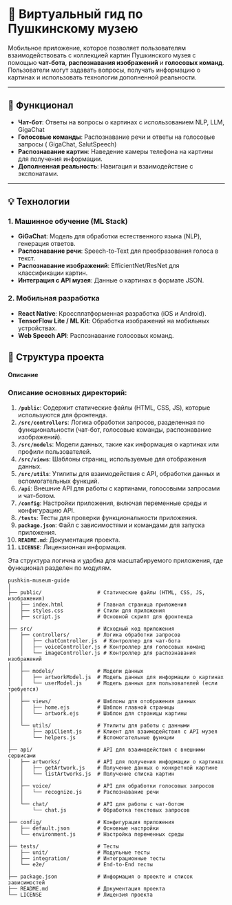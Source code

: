 # 🎨 Виртуальный гид по Пушкинскому музею

Мобильное приложение, которое позволяет пользователям взаимодействовать с коллекцией картин Пушкинского музея с помощью **чат-бота**, **распознавания изображений** и **голосовых команд**. Пользователи могут задавать вопросы, получать информацию о картинах и использовать технологии дополненной реальности.

---

## 🚀 Функционал

- **Чат-бот**: Ответы на вопросы о картинах с использованием NLP, LLM, GigaChat
- **Голосовые команды**: Распознавание речи и ответы на голосовые запросы ( GigaChat, SalutSpeech)
- **Распознавание картин**: Наведение камеры телефона на картины для получения информации.
- **Дополненная реальность**: Навигация и взаимодействие с экспонатами.

---

## 💡 Технологии

### 1. **Машинное обучение (ML Stack)**

- **GiGaChat**: Модель для обработки естественного языка (NLP), генерация ответов.
- **Распознавание речи**: Speech-to-Text для преобразования голоса в текст.
- **Распознавание изображений**: EfficientNet/ResNet для классификации картин.
- **Интеграция с API музея**: Данные о картинах в формате JSON.

### 2. **Мобильная разработка**

- **React Native**: Кроссплатформенная разработка (iOS и Android).
- **TensorFlow Lite / ML Kit**: Обработка изображений на мобильных устройствах.
- **Web Speech API**: Распознавание голосовых команд.


## 📂 Структура проекта

####  Описание


### Описание основных директорий:

1. **`/public`**: Содержит статические файлы (HTML, CSS, JS), которые используются для фронтенда.
2. **`/src/controllers`**: Логика обработки запросов, разделенная по функциональности (чат-бот, голосовые команды, распознавание изображений).
3. **`/src/models`**: Модели данных, такие как информация о картинах или профили пользователей.
4. **`/src/views`**: Шаблоны страниц, используемые для отображения данных.
5. **`/src/utils`**: Утилиты для взаимодействия с API, обработки данных и вспомогательных функций.
6. **`/api`**: Внешние API для работы с картинами, голосовыми запросами и чат-ботом.
7. **`/config`**: Настройки приложения, включая переменные среды и конфигурацию API.
8. **`/tests`**: Тесты для проверки функциональности приложения.
9. **`package.json`**: Файл с зависимостями и командами для запуска приложения.
10. **`README.md`**: Документация проекта.
11. **`LICENSE`**: Лицензионная информация.

Эта структура логична и удобна для масштабируемого приложения, где функционал разделен по модулям.

```plaintext
pushkin-museum-guide
│
├── public/                  # Статические файлы (HTML, CSS, JS, изображения)
│   ├── index.html           # Главная страница приложения
│   ├── styles.css           # Стили для приложения
│   ├── script.js            # Основной скрипт для фронтенда
│
├── src/                     # Исходный код приложения
│   ├── controllers/         # Логика обработки запросов
│   │   ├── chatController.js  # Контроллер для чат-бота
│   │   ├── voiceController.js # Контроллер для голосовых команд
│   │   └── imageController.js # Контроллер для распознавания изображений
│   │
│   ├── models/              # Модели данных
│   │   ├── artworkModel.js  # Модель данных для информации о картинах
│   │   └── userModel.js     # Модель данных для пользователей (если требуется)
│   │
│   ├── views/               # Шаблоны для отображения данных
│   │   ├── home.ejs         # Шаблон главной страницы
│   │   └── artwork.ejs      # Шаблон для страницы картины
│   │
│   └── utils/               # Утилиты для работы с данными
│       ├── apiClient.js     # Клиент для взаимодействия с API музея
│       └── helpers.js       # Вспомогательные функции
│
├── api/                     # API для взаимодействия с внешними сервисами
│   ├── artworks/            # API для получения информации о картинах
│   │   ├── getArtwork.js    # Получение данных о конкретной картине
│   │   └── listArtworks.js  # Получение списка картин
│   │
│   ├── voice/               # API для обработки голосовых запросов
│   │   └── recognize.js     # Распознавание речи
│   │
│   └── chat/                # API для работы с чат-ботом
│       └── chat.js          # Обработка текстовых запросов
│
├── config/                  # Конфигурация приложения
│   ├── default.json         # Основные настройки
│   └── environment.js       # Настройка переменных среды
│
├── tests/                   # Тесты
│   ├── unit/                # Модульные тесты
│   ├── integration/         # Интеграционные тесты
│   └── e2e/                 # End-to-End тесты
│
├── package.json             # Информация о проекте и список зависимостей
├── README.md                # Документация проекта
└── LICENSE                  # Лицензия проекта




